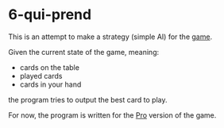 # 6-qui-prend

This is an attempt to make a strategy (simple AI) for the [game](https://fr.wikipedia.org/wiki/6_qui_prend_!).

Given the current state of the game, meaning:
* cards on the table
* played cards
* cards in your hand

the program tries to output the best card to play.

For now, the program is written for the [Pro](https://fr.wikipedia.org/wiki/6_qui_prend_!#Variante_de_distribution_.C2.AB_Pro_.C2.BB) version of the game.
